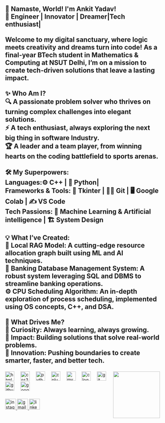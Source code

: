 <h2 align="left">🌟 Namaste, World! I'm Ankit Yadav!<br>🚀 Engineer | Innovator | Dreamer|Tech enthusiast|<br><br>Welcome to my digital sanctuary, where logic meets creativity and dreams turn into code! As a final-year BTech student in Mathematics & Computing at NSUT Delhi, I’m on a mission to create tech-driven solutions that leave a lasting impact.<br><br>✨ Who Am I?<br>🔍 A passionate problem solver who thrives on turning complex challenges into elegant solutions.<br>⚡ A tech enthusiast, always exploring the next big thing in software Industry.<br>🏆 A leader and a team player, from winning hearts on the coding battlefield to sports arenas.<br><br>🛠️ My Superpowers:<br>Languages:⚙️ C++ | 🐍 Python|<br>Frameworks & Tools: 🎨 Tkinter | 🧑‍💻 Git | 🖥️ Google Colab | ✍️ VS Code <br>Tech Passions: 🤖 Machine Learning & Artificial intelligence | 🏗️ System Design<br><br>💡 What I’ve Created:<br>🧠 Local RAG Model: A cutting-edge resource allocation graph built using ML and AI techniques.<br>🏦 Banking Database Management System: A robust system leveraging SQL and DBMS to streamline banking operations.<br>⚙️ CPU Scheduling Algorithm: An in-depth exploration of process scheduling, implemented using OS concepts, C++, and DSA.<br><br>🌌 What Drives Me?<br>🌟 Curiosity: Always learning, always growing.<br>🌟 Impact: Building solutions that solve real-world problems.<br>🌟 Innovation: Pushing boundaries to create smarter, faster, and better tech.</h2>

###

<img align="right" height="152" src="https://user-images.githubusercontent.com/74038190/235224431-e8c8c12e-6826-47f1-89fb-2ddad83b3abf.gif"  />

###

<div align="left">
  <img src="https://cdn.jsdelivr.net/gh/devicons/devicon/icons/html5/html5-original.svg" height="30" alt="html5 logo"  />
  <img width="12" />
  <img src="https://cdn.jsdelivr.net/gh/devicons/devicon/icons/css3/css3-original.svg" height="30" alt="css3 logo"  />
  <img width="12" />
  <img src="https://cdn.jsdelivr.net/gh/devicons/devicon/icons/python/python-original.svg" height="30" alt="python logo"  />
  <img width="12" />
  <img src="https://cdn.jsdelivr.net/gh/devicons/devicon/icons/cplusplus/cplusplus-original.svg" height="30" alt="cplusplus logo"  />
  <img width="12" />
  <img src="https://cdn.jsdelivr.net/gh/devicons/devicon/icons/mysql/mysql-original.svg" height="30" alt="mysql logo"  />
  <img width="12" />
  <img src="https://cdn.jsdelivr.net/gh/devicons/devicon/icons/c/c-original.svg" height="30" alt="c logo"  />
  <img width="12" />
  <img src="https://cdn.jsdelivr.net/gh/devicons/devicon/icons/git/git-original.svg" height="30" alt="git logo"  />
  <img width="12" />
  <img src="https://cdn.jsdelivr.net/gh/devicons/devicon/icons/github/github-original.svg" height="30" alt="github logo"  />
  <img width="12" />
  <img src="https://cdn.jsdelivr.net/gh/devicons/devicon/icons/google/google-original.svg" height="30" alt="google logo"  />
</div>

###

<div align="left">
  <a href="https://www.instagram.com/ankit_yadav01_/" target="_blank">
    <img src="https://img.shields.io/static/v1?message=Instagram&logo=instagram&label=&color=E4405F&logoColor=white&labelColor=&style=for-the-badge" height="35" alt="instagram logo"  />
  </a>
  <a href="https://mail.google.com/mail/u/0/#inbox" target="_blank">
    <img src="https://img.shields.io/static/v1?message=Gmail&logo=gmail&label=&color=D14836&logoColor=white&labelColor=&style=for-the-badge" height="35" alt="gmail logo"  />
  </a>
  <a href="www.linkedin.com/in/ankit-yadav0309" target="_blank">
    <img src="https://img.shields.io/static/v1?message=LinkedIn&logo=linkedin&label=&color=0077B5&logoColor=white&labelColor=&style=for-the-badge" height="35" alt="linkedin logo"  />
  </a>
</div>

###
